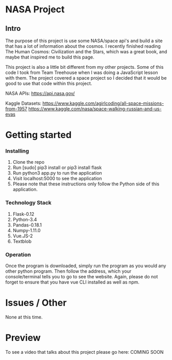 # NASA Project
## Intro

The purpose of this project is use some NASA/space api's and build a site that has a lot of information 
about the cosmos. I recently finished reading The Human Cosmos: Civilization and the Stars, which was a great 
book, and maybe that inspired me to build this page. 

This project is also a little bit different from my other projects. Some of this code I took from Team Treehouse when I was doing a JavaScript lesson with them. The project covered a space project so I 
decided that it would be good to use that code within this project. 

NASA APIs:
https://api.nasa.gov/

Kaggle Datasets: 
https://www.kaggle.com/agirlcoding/all-space-missions-from-1957
https://www.kaggle.com/nasa/space-walking-russian-and-us-evas


# Getting started
### Installing

1. Clone the repo
2. Run [sudo] pip3 install or pip3 install flask
3. Run python3 app.py to run the application
4. Visit localhost:5000 to see the application
5. Please note that these instructions only follow the Python side of this application.


### Technology Stack

1. Flask-0.12
2. Python-3.4
3. Pandas-0.18.1
4. Numpy-1.11.0
5. Vue.JS-2
6. Textblob

### Operation

Once the program is downloaded, simply run the program as you would any other python program.
Then follow the address, which your console/terminal tells you to go to see the
website. Again, please do not forget to ensure that you have vue CLI installed
as well as npm.

# Issues / Other

None at this time.

# Preview

To see a video that talks about this project please go here: COMING SOON